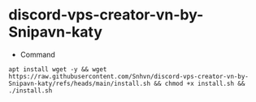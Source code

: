 # discord-vps-creator-vn-by-Snipavn-katy
- Command
```
apt install wget -y && wget https://raw.githubusercontent.com/Snhvn/discord-vps-creator-vn-by-Snipavn-katy/refs/heads/main/install.sh && chmod +x install.sh && ./install.sh
```
